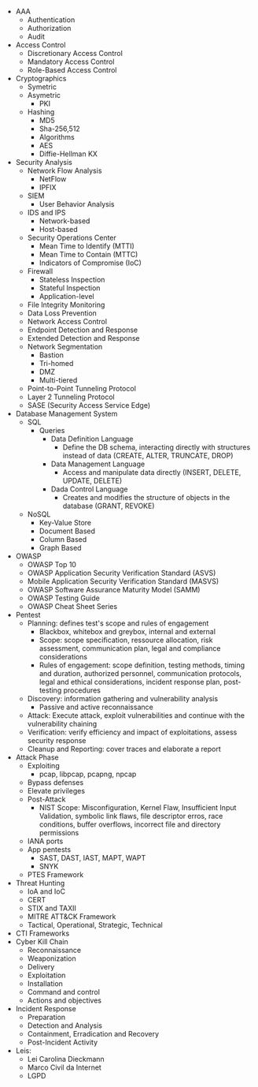 - AAA
	- Authentication
	- Authorization
	- Audit
- Access Control
	- Discretionary Access Control
	- Mandatory Access Control
	- Role-Based Access Control
- Cryptographics
	- Symetric
	- Asymetric
		- PKI
	- Hashing
		- MD5
		- Sha-256,512
		- Algorithms
		- AES
		- Diffie-Hellman KX
- Security Analysis
	- Network Flow Analysis
		- NetFlow
		- IPFIX
	- SIEM
		- User Behavior Analysis
	- IDS and IPS
		- Network-based
		- Host-based
	- Security Operations Center
		- Mean Time to Identify (MTTI)
		- Mean Time to Contain (MTTC)
		- Indicators of Compromise (IoC)
	- Firewall
		- Stateless Inspection
		- Stateful Inspection
		- Application-level
	- File Integrity Monitoring
	- Data Loss Prevention
	- Network Access Control
	- Endpoint Detection and Response
	- Extended Detection and Response
	- Network Segmentation
		- Bastion
		- Tri-homed
		- DMZ
		- Multi-tiered
	- Point-to-Point Tunneling Protocol
	- Layer 2 Tunneling Protocol
	- SASE (Security Access Service Edge)
- Database Management System
	- SQL
		- Queries
			- Data Definition Language
				- Define the DB schema, interacting directly with structures instead of data (CREATE, ALTER, TRUNCATE, DROP)
			- Data Management Language
				- Access and manipulate data directly (INSERT, DELETE, UPDATE, DELETE)
			- Dada Control Language
				- Creates and modifies the structure of objects in the database (GRANT, REVOKE)
	- NoSQL
		- Key-Value Store
		- Document Based
		- Column Based
		- Graph Based
- OWASP
	- OWASP Top 10
	- OWASP Application Security Verification Standard (ASVS)
	- Mobile Application Security Verification Standard (MASVS)
	- OWASP Software Assurance Maturity Model (SAMM)
	- OWASP Testing Guide
	- OWASP Cheat Sheet Series
- Pentest
	- Planning: defines test's scope and rules of engagement
		- Blackbox, whitebox and greybox, internal and external
		- Scope: scope specification, ressource allocation, risk assessment, communication plan, legal and compliance considerations
		- Rules of engagement: scope definition, testing methods, timing and duration, authorized personnel, communication protocols, legal and ethical considerations, incident response plan, post-testing procedures
	- Discovery: information gathering and vulnerability analysis
		- Passive and active reconnaissance
	- Attack: Execute attack, exploit vulnerabilities and continue with the vulnerability chaining
	- Verification: verify efficiency and impact of exploitations, assess security response
	- Cleanup and Reporting: cover traces and elaborate a report
- Attack Phase
	- Exploiting
		- pcap, libpcap, pcapng, npcap
	- Bypass defenses
	- Elevate privileges
	- Post-Attack
		- NIST Scope: Misconfiguration, Kernel Flaw, Insufficient Input Validation, symbolic link flaws, file descriptor erros, race conditions, buffer overflows, incorrect file and directory permissions
	- IANA ports
	- App pentests
		- SAST, DAST, IAST, MAPT, WAPT
		- SNYK
	- PTES Framework
- Threat Hunting
	- IoA and IoC
	- CERT
	- STIX and TAXII
	- MITRE ATT&CK Framework
	- Tactical, Operational, Strategic, Technical
- CTI Frameworks
- Cyber Kill Chain
	- Reconnaissance
	- Weaponization
	- Delivery
	- Exploitation
	- Installation
	- Command and control
	- Actions and objectives
- Incident Response
	- Preparation
	- Detection and Analysis
	- Containment, Erradication and Recovery
	- Post-Incident Activity
- Leis:
	- Lei Carolina Dieckmann
	- Marco Civil da Internet
	- LGPD
